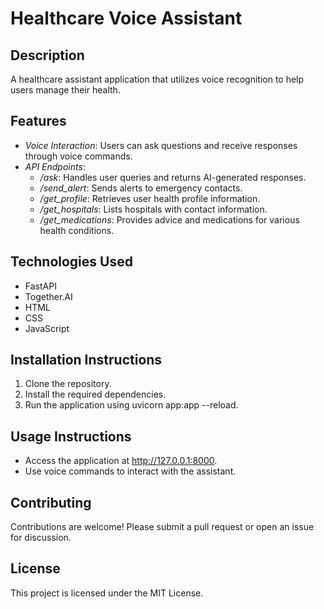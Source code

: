 # Healthcare Voice Assistant

## Description
A healthcare assistant application that utilizes voice recognition to help users manage their health.

## Features
- *Voice Interaction*: Users can ask questions and receive responses through voice commands.
- *API Endpoints*:
  - */ask*: Handles user queries and returns AI-generated responses.
  - */send_alert*: Sends alerts to emergency contacts.
  - */get_profile*: Retrieves user health profile information.
  - */get_hospitals*: Lists hospitals with contact information.
  - */get_medications*: Provides advice and medications for various health conditions.

## Technologies Used
- FastAPI
- Together.AI
- HTML
- CSS
- JavaScript

## Installation Instructions
1. Clone the repository.
2. Install the required dependencies.
3. Run the application using uvicorn app:app --reload.

## Usage Instructions
- Access the application at http://127.0.0.1:8000.
- Use voice commands to interact with the assistant.

## Contributing
Contributions are welcome! Please submit a pull request or open an issue for discussion.

## License
This project is licensed under the MIT License.
